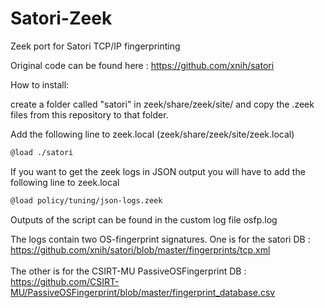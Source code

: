 # Satori-Zeek
Zeek port for Satori TCP/IP fingerprinting <br/>

Original code can be found here : https://github.com/xnih/satori <br/>

How to install:

create a folder called "satori" in zeek/share/zeek/site/ and copy the .zeek files from this repository to that folder.

Add the following line to zeek.local (zeek/share/zeek/site/zeek.local)

```bash
@load ./satori
```

If you want to get the zeek logs in JSON output you will have to add the following line to zeek.local

```bash
@load policy/tuning/json-logs.zeek
```

Outputs of the script can be found in the custom log file osfp.log

The logs contain two OS-fingerprint signatures. One is for the satori DB : <br/>
https://github.com/xnih/satori/blob/master/fingerprints/tcp.xml <br/>
<br/>
The other is for the CSIRT-MU PassiveOSFingerprint DB : <br/>
https://github.com/CSIRT-MU/PassiveOSFingerprint/blob/master/fingerprint_database.csv


